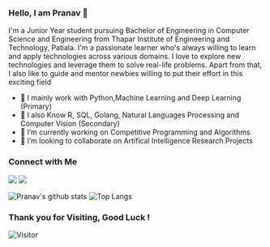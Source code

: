
### Hello, I am Pranav 👋

I'm a Junior Year student pursuing Bachelor of Engineering in Computer Science and Engineering from Thapar Institute of Engineering and Technology, Patiala. I'm a passionate learner who's always willing to learn and apply technologies across various domains. I love to explore new technologies and leverage them to solve real-life problems. Apart from that, I also like to guide and mentor newbies willing to put their effort in this exciting field

- 🔭 I mainly work with Python,Machine Learning and Deep Learning (Primary)
- 🔭 I also Know R, SQL, Golang, Natural Languages Processing and Computer Vision (Secondary)
- 🌱 I’m currently working on Competitive Programming and Algorithms
- 🤝 I’m looking to collaborate on Artifical Intelligence Research Projects

### Connect with Me

[<img src="https://img.shields.io/badge/linkedin-%230077B5.svg?&style=for-the-badge&logo=linkedin&logoColor=white" />](https://www.linkedin.com/in/pranavanand24/)
[<img src="https://img.shields.io/badge/Kaggle-%2320BEFF.svg?&style=for-the-badge&logo=Kaggle&logoColor=white" />](https://www.kaggle.com/pranavanand24)

![Pranav's github stats](https://github-readme-stats.vercel.app/api?username=pranavanand24&show_icons=true&theme=dark)
![Top Langs](https://github-readme-stats.vercel.app/api/top-langs/?username=pranavanand24&theme=cobalt&layout=compact)

### Thank you for Visiting, Good Luck !

![Visitor](https://visitor-badge.glitch.me/badge?page_id=pranavanand24.visitor-badge)
